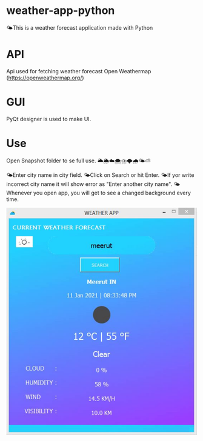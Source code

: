 # weather-app-python
🌤️This is a weather forecast application made with Python

# API
Api used for fetching weather forecast Open Weathermap (https://openweathermap.org/)

# GUI
PyQt designer is used to make UI. 

# Use
Open Snapshot folder to se full use.
🌥️🌦️☁️🌨️⛈️🌩️🌧️🌤️⛅

🌤️Enter city name in city field. 
🌤️Click on Search or hit Enter. 
🌤️If yor write incorrect city name it will show error as "Enter another city name".
🌤️Whenever you open app, you will get to see a changed background every time.


<img src="https://github.com/DeepanshuGoel1122/weather-app-python/blob/main/Snapshots/Capture3.JPG">
